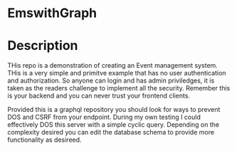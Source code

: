 # EmswithGraph

# Description 
THis repo is a demonstration of creating an Event management system. THis is a very simple and primitve example that has no user authentication and authorization. So anyone can login and has admin priviledges, it is taken as the readers challenge to implement all the security. Remember this is your backend and you can never trust your frontend clients. 

Provided this is a graphql repository you should look for ways to prevent DOS and CSRF from your endpoint. During my own testing I could effectively DOS this server with a simple cyclic query.
Depending on the complexity desired you can edit the database schema to provide more functionality as desireed. 